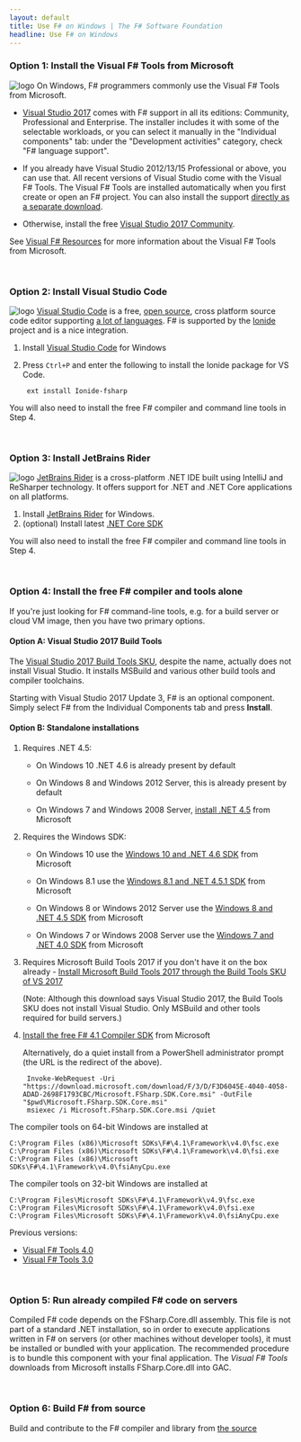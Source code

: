 ```yaml
---
layout: default
title: Use F# on Windows | The F# Software Foundation
headline: Use F# on Windows
---
```



### Option 1: Install the Visual F# Tools from Microsoft

![logo](/images/thumbs/vstudio.png)&nbsp;On Windows, F# programmers commonly use the Visual F# Tools from Microsoft.

* [Visual Studio 2017](https://www.visualstudio.com/downloads/) comes with F# support in all its editions: Community, Professional and Enterprise. The installer includes it with some of the selectable workloads, or you can select it manually in the "Individual components" tab: under the "Development activities" category, check "F# language support".

* If you already have Visual Studio 2012/13/15 Professional or above, you can use that. All recent versions of Visual Studio come with the Visual F# Tools. The Visual F# Tools are installed automatically when you first create or open an F# project. You can also install the support [directly as a separate download](https://www.microsoft.com/en-us/download/details.aspx?id=48179).

* Otherwise, install the free [Visual Studio 2017 Community](http://www.visualstudio.com/en-us/products/visual-studio-community-vs.aspx).

See [Visual F# Resources](http://msdn.microsoft.com/en-us/vstudio/hh388569.aspx) for more information about the Visual F# Tools from Microsoft.

<br />

### Option 2: Install Visual Studio Code

![logo](/images/thumbs/VSCode.png)&nbsp;[Visual Studio Code](https://code.visualstudio.com) is a free, [open source](https://github.com/microsoft/vscode), cross platform source code editor
supporting [a lot of languages](https://code.visualstudio.com/docs/languages/overview).
F# is supported by the [Ionide](http://ionide.io/) project and is a nice integration.

1. Install [Visual Studio Code](https://code.visualstudio.com/download) for Windows
2. Press `Ctrl+P` and enter the following to install the Ionide package for VS Code.

        ext install Ionide-fsharp

You will also need to install the free F# compiler and command line tools in Step 4.

<br />

### Option 3: Install JetBrains Rider

![logo](/images/thumbs/rider.png)&nbsp;[JetBrains Rider](https://www.jetbrains.com/rider) is a cross-platform .NET IDE built using IntelliJ and ReSharper technology. It offers support for .NET and .NET Core applications on all platforms.

1. Install [JetBrains Rider](https://www.jetbrains.com/rider/download/) for Windows.
2. (optional) Install latest [.NET Core SDK](https://www.microsoft.com/net/core#windowscmd)

You will also need to install the free F# compiler and command line tools in Step 4.

<br />

### Option 4: Install the free F# compiler and tools alone

If you're just looking for F# command-line tools, e.g. for a build server or cloud VM image, then you have two primary options.

#### Option A: Visual Studio 2017 Build Tools 

The [Visual Studio 2017 Build Tools SKU](https://www.visualstudio.com/downloads/#build-tools-for-visual-studio-2017), despite the name, actually does not install Visual Studio.  It installs MSBuild and various other build tools and compiler toolchains.

Starting with Visual Studio 2017 Update 3, F# is an optional component.  Simply select F# from the Individual Components tab and press **Install**.

#### Option B: Standalone installations

1. Requires .NET 4.5:

   - On Windows 10 .NET 4.6 is already present by default

   - On Windows 8 and Windows 2012 Server, this is already present by default
   
   - On Windows 7 and Windows 2008 Server, [install .NET 4.5](https://www.microsoft.com/en-US/download/details.aspx?id=30653) from Microsoft

2. Requires the Windows SDK:

   - On Windows 10 use the [Windows 10 and .NET 4.6 SDK](https://dev.windows.com/en-US/downloads/windows-10-sdk) from Microsoft

   - On Windows 8.1 use the [Windows 8.1 and .NET 4.5.1 SDK](http://msdn.microsoft.com/windows/desktop/bg162891) from Microsoft
   
   - On Windows 8 or Windows 2012 Server use the [Windows 8 and .NET 4.5 SDK](http://msdn.microsoft.com/windows/hardware/hh852363.aspx) from Microsoft
   
   - On Windows 7 or Windows 2008 Server use the [Windows 7 and .NET 4.0 SDK](http://www.microsoft.com/download/details.aspx?id=8279) from Microsoft
 
3. Requires Microsoft Build Tools 2017 if you don't have it on the box already - [Install Microsoft Build Tools 2017 through the Build Tools SKU of VS 2017](https://www.visualstudio.com/downloads/#build-tools-for-visual-studio-2017)

    (Note: Although this download says Visual Studio 2017, the Build Tools SKU does not install Visual Studio.  Only MSBuild and other tools required for build servers.)

4. [Install the free F# 4.1 Compiler SDK](http://download.microsoft.com/download/F/3/D/F3D6045E-4040-4058-ADAD-2698F1793CBC/Microsoft.FSharp.SDK.Core.msi) from Microsoft

   Alternatively, do a quiet install from a PowerShell administrator prompt (the URL is the redirect of the above). 

        Invoke-WebRequest -Uri "https://download.microsoft.com/download/F/3/D/F3D6045E-4040-4058-ADAD-2698F1793CBC/Microsoft.FSharp.SDK.Core.msi" -OutFile "$pwd\Microsoft.FSharp.SDK.Core.msi"
        msiexec /i Microsoft.FSharp.SDK.Core.msi /quiet

The compiler tools on 64-bit Windows are installed at

    C:\Program Files (x86)\Microsoft SDKs\F#\4.1\Framework\v4.0\fsc.exe
    C:\Program Files (x86)\Microsoft SDKs\F#\4.1\Framework\v4.0\fsi.exe
    C:\Program Files (x86)\Microsoft SDKs\F#\4.1\Framework\v4.0\fsiAnyCpu.exe
    
The compiler tools on 32-bit Windows are installed at

    C:\Program Files\Microsoft SDKs\F#\4.1\Framework\v4.9\fsc.exe
    C:\Program Files\Microsoft SDKs\F#\4.1\Framework\v4.0\fsi.exe
    C:\Program Files\Microsoft SDKs\F#\4.1\Framework\v4.0\fsiAnyCpu.exe

Previous versions:

* [Visual F# Tools 4.0](http://go.microsoft.com/fwlink/?LinkId=261286)
* [Visual F# Tools 3.0](http://go.microsoft.com/fwlink/?LinkId=261286)
    
<br />


### Option 5: Run already compiled F# code on servers

Compiled F# code depends on the FSharp.Core.dll assembly. This file is not part of a standard .NET installation, so in order to execute applications written in F# on servers (or other machines without developer tools), it must be installed or bundled with your application. The recommended procedure is to bundle this component with your final application. The *Visual F# Tools* downloads from Microsoft installs FSharp.Core.dll into GAC.

<br />

### Option 6: Build F# from source

Build and contribute to the F# compiler and library from [the source](https://github.com/Microsoft/visualfsharp)

